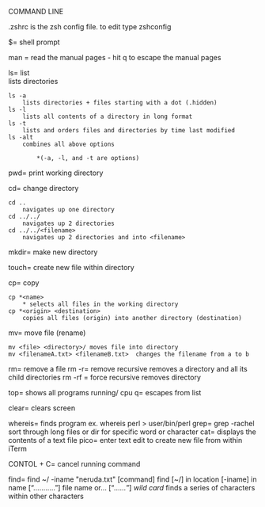 COMMAND LINE

.zshrc is the zsh config file. to edit type zshconfig

$= shell prompt

man <program name> = read the manual pages
	- hit q to escape the manual pages

ls= list  
	lists directories

	ls -a
		lists directories + files starting with a dot (.hidden)
	ls -l 
		lists all contents of a directory in long format
	ls -t 
		lists and orders files and directories by time last modified 
	ls -alt 
		combines all above options

			*(-a, -l, and -t are options)
pwd=
	print working directory

cd= 
	change directory <argument>
	
	cd .. 
		navigates up one directory
	cd ../../
		navigates up 2 directories
	cd ../../<filename> 
		navigates up 2 directories and into <filename>

	

mkdir=
	make new directory

touch=
	create new file within directory

cp= 
	copy

	cp *<name>
		* selects all files in the working directory
	cp *<origin> <destination>
		copies all files (origin) into another directory (destination)

mv= move file (rename)

	mv <file> <directory>/ moves file into directory
	mv <filenameA.txt> <filenameB.txt>  changes the filename from a to b

rm= remove a file
rm -r= remove recursive 
	removes a directory and all its child directories
rm -rf = force recursive removes directory


top=
	shows all programs running/ cpu 
q=
	escapes from list

clear=
	clears screen

whereis= 
	finds program ex. whereis perl > user/bin/perl
grep=
	grep -rachel <filename>
	sort through long files or dir for specific word or character
cat=
	displays the contents of a text file
pico=
	enter text edit to create new file from within iTerm

CONTOL + C=
	cancel running command

find=
find ~/ -iname "neruda.txt"
[command] find
[~/] in location 
[-iname] in name 
[“………..”] file name
or…
[“*……*”] *wild card* finds a series of characters within other characters 